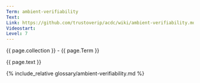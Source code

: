 ```yaml
---
Term: ambient-verifiability
Text: 
Link: https://github.com/trustoverip/acdc/wiki/ambient-verifiability.md
Videostart: 
Level: 7
---
```


{{ page.collection }} - {{ page.Term }}

   {{ page.text }}

{% include_relative glossary/ambient-verifiability.md %}
